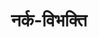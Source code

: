 ---
title: नर्क-विभक्ति

type: chapter

order:
  cat: anga
  aagam: 
    position: 2
    depth: 1
  book: 
    position: 1
    depth: 2
  chapter: 
    position: 5
    depth: 3

parent:
  type: book

children:
  type: lesson
  count: 2

---